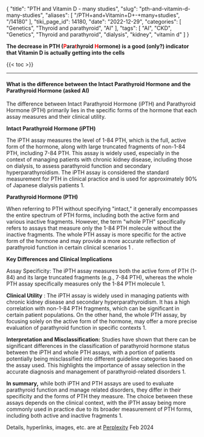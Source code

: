 {
    "title": "PTH and Vitamin D - many studies",
    "slug": "pth-and-vitamin-d-many-studies",
    "aliases": [
        "/PTH+and+Vitamin+D+-+many+studies",
        "/14180"
    ],
    "tiki_page_id": 14180,
    "date": "2022-12-29",
    "categories": [
        "Genetics",
        "Thyroid and parathyroid",
        "AI"
    ],
    "tags": [
        "AI",
        "CKD",
        "Genetics",
        "Thyroid and parathyroid",
        "dialysis",
        "kidney",
        "vitamin d"
    ]
}


**The decrease in PTH (<span style="color:#F00;">P</span>ara<span style="color:#F00;">t</span>hyroid <span style="color:#F00;">H</span>ormone) is a good (only?) indicator that Vitamin D is actually getting into the cells** 

{{< toc >}}

---

#### What is the difference between the Intact Parathyroid Hormone and the Parathyroid Hormone (asked AI)

The difference between Intact Parathyroid Hormone (iPTH) and Parathyroid Hormone (PTH) primarily lies in the specific forms of the hormone that each assay measures and their clinical utility.

 **Intact Parathyroid Hormone (iPTH)** 

The iPTH assay measures the level of 1-84 PTH, which is the full, active form of the hormone, along with large truncated fragments of non-1-84 PTH, including 7-84 PTH. This assay is widely used, especially in the context of managing patients with chronic kidney disease, including those on dialysis, to assess parathyroid function and secondary hyperparathyroidism. The iPTH assay is considered the standard measurement for PTH in clinical practice and is used for approximately 90% of Japanese dialysis patients 1.

 **Parathyroid Hormone (PTH)** 

When referring to PTH without specifying "intact," it generally encompasses the entire spectrum of PTH forms, including both the active form and various inactive fragments. However, the term "whole PTH" specifically refers to assays that measure only the 1-84 PTH molecule without the inactive fragments. The whole PTH assay is more specific for the active form of the hormone and may provide a more accurate reflection of parathyroid function in certain clinical scenarios 1 .

 **Key Differences and Clinical Implications** 

Assay Specificity: The iPTH assay measures both the active form of PTH (1-84) and its large truncated fragments (e.g., 7-84 PTH), whereas the whole PTH assay specifically measures only the 1-84 PTH molecule 1.

 **Clinical Utility** : The iPTH assay is widely used in managing patients with chronic kidney disease and secondary hyperparathyroidism. It has a high correlation with non-1-84 PTH fragments, which can be significant in certain patient populations. On the other hand, the whole PTH assay, by focusing solely on the active form of the hormone, may offer a more precise evaluation of parathyroid function in specific contexts 1.

 **Interpretation and Misclassification:** Studies have shown that there can be significant differences in the classification of parathyroid hormone status between the iPTH and whole PTH assays, with a portion of patients potentially being misclassified into different guideline categories based on the assay used. This highlights the importance of assay selection in the accurate diagnosis and management of parathyroid-related disorders 1.

 **In summary,**  while both iPTH and PTH assays are used to evaluate parathyroid function and manage related disorders, they differ in their specificity and the forms of PTH they measure. The choice between these assays depends on the clinical context, with the iPTH assay being more commonly used in practice due to its broader measurement of PTH forms, including both active and inactive fragments 1.

Details, hyperlinks, images, etc. are at [Perplexity](https://www.perplexity.ai/search/what-is-the-MxG8ER3dRaykq_wEargBZg) Feb 2024